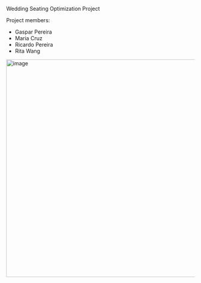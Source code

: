 Wedding Seating Optimization Project 

Project members:
- Gaspar Pereira
- Maria Cruz
- Ricardo Pereira
- Rita Wang

<img width="1024" height="581" alt="image" src="https://github.com/user-attachments/assets/ea7ce399-8c1f-43c7-af6c-9acf23e48ca0" />
